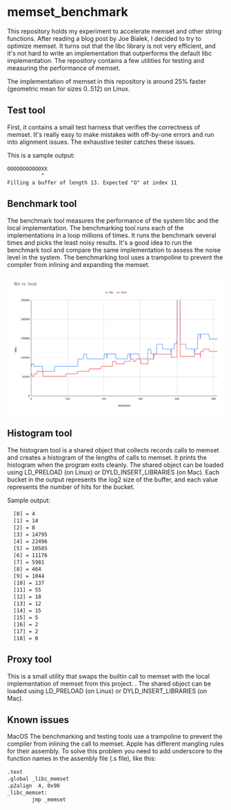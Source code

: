 # memset_benchmark

This repository holds my experiment to accelerate memset and other string
functions. After reading a blog post by Joe Bialek, I decided to try to optimize
memset. It turns out that the libc library is not very efficient, and it's not
hard to write an implementation that outperforms the default libc
implementation. The repository contains a few utilities for testing and measuring the
performance of memset.

The implementation of memset in this repository is around 25% faster (geometric
mean for sizes 0..512) on Linux.

## Test tool

First, it contains a small test harness that verifies the
correctness of memset. It's really easy to make mistakes with off-by-one errors
and run into alignment issues. The exhaustive tester catches these issues.

This is a sample output:
```
OOOOOOOOOOOXX
           ^
Filling a buffer of length 13. Expected "O" at index 11
```

## Benchmark tool

The benchmark tool measures the performance of the system libc and the local
implementation. The benchmarking tool runs each of the implementations in a loop
millions of times. It runs the benchmark several times and picks the least noisy
results. It's a good idea to run the benchmark tool and compare the same
implementation to assess the noise level in the system. The benchmarking tool
uses a trampoline to prevent the compiler from inlining and expanding the
memset.

![Benchmark](docs/bench.png)

## Histogram tool

The histogram tool is a shared object that collects records calls to memset and
creates a histogram of the lengths of calls to memset. It prints the histogram
when the program exits cleanly. The shared object can be loaded using
LD\_PRELOAD (on Linux) or DYLD\_INSERT\_LIBRARIES (on Mac). Each bucket in the
output represents the log2 size of the buffer, and each value represents the
number of hits for the bucket.

Sample output:
```
  [0] = 4
  [1] = 14
  [2] = 8
  [3] = 14795
  [4] = 22496
  [5] = 10585
  [6] = 11176
  [7] = 5981
  [8] = 464
  [9] = 1044
  [10] = 137
  [11] = 55
  [12] = 18
  [13] = 12
  [14] = 15
  [15] = 5
  [16] = 2
  [17] = 2
  [18] = 0
  ```

## Proxy tool

This is a small utility that swaps the builtin call to memset with the local
implementation of memset from this project. .  The shared object can be loaded
using LD\_PRELOAD (on Linux) or DYLD\_INSERT\_LIBRARIES (on Mac).

## Known issues

MacOS The benchmarking and testing tools use a trampoline to prevent the
compiler from inlining the call to memset. Apple has different mangling rules
for their assembly. To solve this problem you need to add underscore to the
function names in the assembly file (.s file), like this:

```
.text
.global _libc_memset
.p2align  4, 0x90
_libc_memset:
        jmp _memset
```


